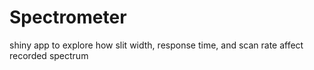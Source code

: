 # Spectrometer
 shiny app to explore how slit width, response time, and scan rate affect recorded spectrum
